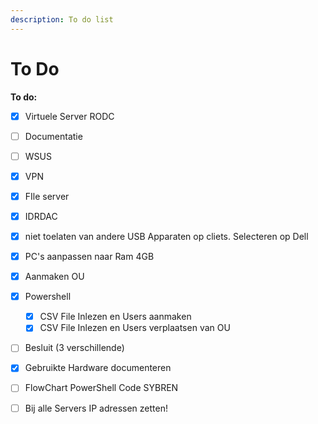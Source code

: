 ```yaml
---
description: To do list
---
```


# To Do

**To do:**

* [x] Virtuele Server RODC
* [ ] Documentatie
* [ ] WSUS
* [x] VPN
* [x] FIle server
* [x] IDRDAC
* [x] niet toelaten van andere USB Apparaten op cliets. Selecteren op Dell
* [x] PC's aanpassen naar Ram 4GB
* [x] Aanmaken OU
* [x] Powershell
  * [x] CSV File Inlezen en Users aanmaken
  * [x] CSV File Inlezen en Users verplaatsen van OU
* [ ] Besluit \(3 verschillende\)
* [x] Gebruikte Hardware documenteren
* [ ] FlowChart PowerShell Code SYBREN
* [ ] Bij alle Servers IP adressen zetten!



